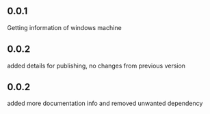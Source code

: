 ## 0.0.1
Getting information of windows machine

## 0.0.2
added details for publishing, no changes from previous version

## 0.0.2
added more documentation info and removed unwanted dependency


